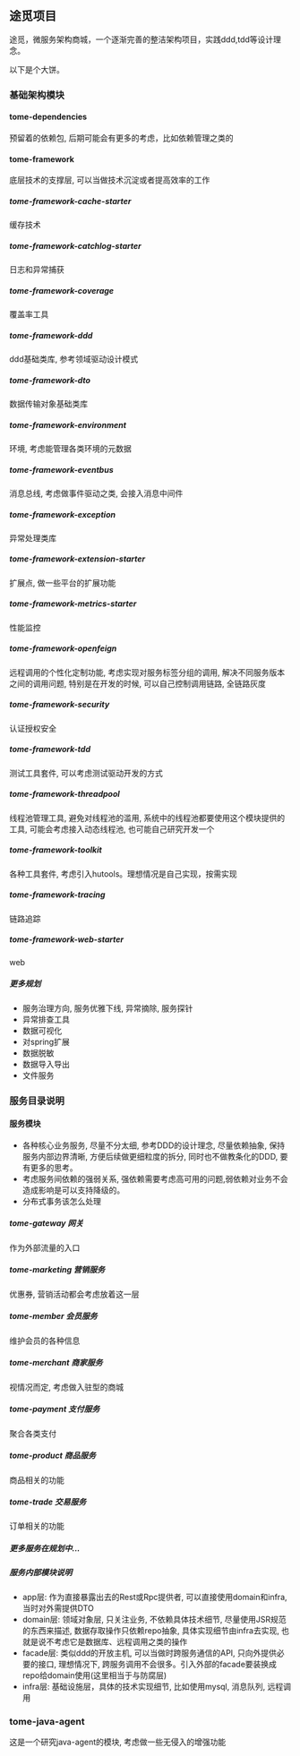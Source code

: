 ## 途觅项目
途觅，微服务架构商城，一个逐渐完善的整洁架构项目，实践ddd,tdd等设计理念。

以下是个大饼。
### 基础架构模块
#### tome-dependencies
预留着的依赖包, 后期可能会有更多的考虑，比如依赖管理之类的
#### tome-framework
底层技术的支撑层, 可以当做技术沉淀或者提高效率的工作
##### tome-framework-cache-starter
缓存技术
##### tome-framework-catchlog-starter
日志和异常捕获
##### tome-framework-coverage
覆盖率工具
##### tome-framework-ddd
ddd基础类库, 参考领域驱动设计模式
##### tome-framework-dto
数据传输对象基础类库
##### tome-framework-environment
环境, 考虑能管理各类环境的元数据
##### tome-framework-eventbus
消息总线, 考虑做事件驱动之类, 会接入消息中间件
##### tome-framework-exception
异常处理类库
##### tome-framework-extension-starter
扩展点, 做一些平台的扩展功能
##### tome-framework-metrics-starter
性能监控
##### tome-framework-openfeign
远程调用的个性化定制功能, 考虑实现对服务标签分组的调用, 解决不同服务版本之间的调用问题, 特别是在开发的时候, 可以自己控制调用链路, 全链路灰度
##### tome-framework-security
认证授权安全
##### tome-framework-tdd
测试工具套件, 可以考虑测试驱动开发的方式
##### tome-framework-threadpool
线程池管理工具, 避免对线程池的滥用, 系统中的线程池都要使用这个模块提供的工具, 可能会考虑接入动态线程池, 也可能自己研究开发一个
##### tome-framework-toolkit
各种工具套件, 考虑引入hutools。理想情况是自己实现，按需实现
##### tome-framework-tracing
链路追踪
##### tome-framework-web-starter
web
##### 更多规划
* 服务治理方向, 服务优雅下线, 异常摘除, 服务探针
* 异常排查工具
* 数据可视化
* 对spring扩展
* 数据脱敏
* 数据导入导出
* 文件服务

### 服务目录说明
#### 服务模块
* 各种核心业务服务, 尽量不分太细, 参考DDD的设计理念, 尽量依赖抽象, 保持服务内部边界清晰, 方便后续做更细粒度的拆分, 同时也不做教条化的DDD, 要有更多的思考。
* 考虑服务间依赖的强弱关系, 强依赖需要考虑高可用的问题,弱依赖对业务不会造成影响是可以支持降级的。
* 分布式事务该怎么处理
##### tome-gateway 网关
作为外部流量的入口
##### tome-marketing 营销服务
优惠券, 营销活动都会考虑放着这一层
##### tome-member 会员服务
维护会员的各种信息
##### tome-merchant 商家服务
视情况而定, 考虑做入驻型的商城
##### tome-payment 支付服务
聚合各类支付
##### tome-product 商品服务
商品相关的功能
##### tome-trade 交易服务
订单相关的功能
##### 更多服务在规划中...

##### 服务内部模块说明
* app层: 作为直接暴露出去的Rest或Rpc提供者, 可以直接使用domain和infra, 当时对外需提供DTO
* domain层: 领域对象层, 只关注业务, 不依赖具体技术细节, 尽量使用JSR规范的东西来描述, 数据存取操作只依赖repo抽象, 具体实现细节由infra去实现, 也就是说不考虑它是数据库、远程调用之类的操作
* facade层: 类似ddd的开放主机, 可以当做时跨服务通信的API, 只向外提供必要的接口, 理想情况下, 跨服务调用不会很多。引入外部的facade要装换成repo给domain使用(这里相当于与防腐层)
* infra层: 基础设施层，具体的技术实现细节, 比如使用mysql, 消息队列, 远程调用

### tome-java-agent
这是一个研究java-agent的模块, 考虑做一些无侵入的增强功能